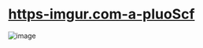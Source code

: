 # [https-imgur.com-a-pIuoScf](https://imgur.com/a/pIuoScf)

![image](https://github.com/user-attachments/assets/1c6e8932-0733-460d-ac85-3d65ec0eac27)

